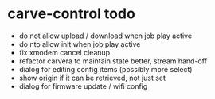 # carve-control todo

- do not allow upload / download when job play active
- do nto allow init when job play active
- fix xmodem cancel cleanup
- refactor carvera to maintain state better, stream hand-off
- dialog for editing config items (possibly more select)
- show origin if it can be retrieved, not just set
- dialog for firmware update / wifi config
